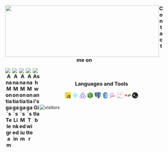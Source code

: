 <dl margin-top="5em" align="left">
<img align="left" width="490" height="165" src="https://github-readme-stats.vercel.app/api?username=anamontiaga&show_icons=true&hide_border=false&line_height=20&title_color=f69673&icon_color=1b93c9&show_owner=true"/>

<h3 align="center">

**Contact me on**

<a href="https://t.me/anamontiaga">
  <img align="left" alt="Ana Montiaga´s Telegram" width="22px" src="https://cdn.jsdelivr.net/npm/simple-icons@v3/icons/telegram.svg" />
</a>
<a href="https://www.linkedin.com/in/anamontiaga">
  <img align="left" alt="Ana Montiaga´s Linkedin" width="22px" src="https://cdn.jsdelivr.net/npm/simple-icons@v3/icons/linkedin.svg" />
</a>
<a href="https://medium.com/@amontiaga">
  <img align="left" alt="Ana Montiaga´s Medium" width="22px" src="https://cdn.jsdelivr.net/npm/simple-icons@v3/icons/medium.svg" />
</a>
<a href="https://twitter.com/AMontiaga">
  <img align="left" alt="Ana Montiaga´s Twitter" width="22px" src="https://cdn.jsdelivr.net/npm/simple-icons@v3/icons/twitter.svg" />
</a>
<a href="https://gitlab.com/anamontiaga">
  <img align="left" alt="Ashwani's Gitlab" width="22px" src="https://cdn.jsdelivr.net/npm/simple-icons@v3/icons/gitlab.svg" />
</a></h3>

<br/>
<h3 align="center">

**Languages and Tools**

<code><img height="20" src="https://raw.githubusercontent.com/github/explore/80688e429a7d4ef2fca1e82350fe8e3517d3494d/topics/javascript/javascript.png"></code>
<code><img height="20" src="https://raw.githubusercontent.com/github/explore/80688e429a7d4ef2fca1e82350fe8e3517d3494d/topics/react/react.png"></code>
<code><img height="20" src="https://raw.githubusercontent.com/github/explore/80688e429a7d4ef2fca1e82350fe8e3517d3494d/topics/redux/redux.png"></code>
<code><img height="20" src="https://raw.githubusercontent.com/github/explore/80688e429a7d4ef2fca1e82350fe8e3517d3494d/topics/nodejs/nodejs.png"></code>
<code><img height="20" src="https://raw.githubusercontent.com/github/explore/80688e429a7d4ef2fca1e82350fe8e3517d3494d/topics/postgresql/postgresql.png"></code>
<code><img height="20" src="https://raw.githubusercontent.com/github/explore/80688e429a7d4ef2fca1e82350fe8e3517d3494d/topics/css/css.png"></code>
<code><img height="20" src="https://raw.githubusercontent.com/github/explore/80688e429a7d4ef2fca1e82350fe8e3517d3494d/topics/sass/sass.png"></code>
<code><img height="20" src="https://raw.githubusercontent.com/github/explore/80688e429a7d4ef2fca1e82350fe8e3517d3494d/topics/styled-components/styled-components.png"></code>
<code><img height="20" src="https://raw.githubusercontent.com/github/explore/80688e429a7d4ef2fca1e82350fe8e3517d3494d/topics/git/git.png"></code>
<code><img height="20" src="https://raw.githubusercontent.com/github/explore/80688e429a7d4ef2fca1e82350fe8e3517d3494d/topics/terminal/terminal.png"></code>
</h3>

![visitors](https://visitor-badge.glitch.me/badge?page_id=anamontiaga.anamontiaga) 




